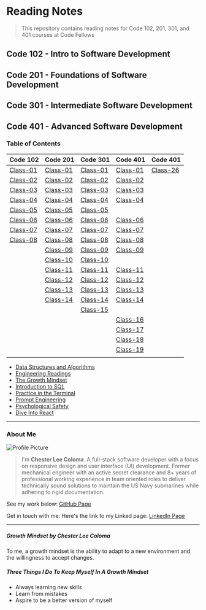 # Reading Notes
> This repository contains reading notes for Code 102, 201, 301, and 401 courses at Code Fellows

## Code 102 - Intro to Software Development
## Code 201 - Foundations of Software Development
## Code 301 - Intermediate Software Development
## Code 401 - Advanced Software Development

### Table of Contents

| Code 102 | Code 201 | Code 301 | Code 401 | Code 401 |
| ----------- | ----------- | ----------- | ----------- | ----------- |  
| [Class-01](./code-102/class-01.md) | [Class-01](./code-201/class-01.md) | [Class-01](./code-301/class-01.md) | [Class-01](./code-401/class-01.md) |  [Class-26](./code-401/class-26.md) | 
| [Class-02](./code-102/class-02.md) | [Class-02](./code-201/class-02.md) | [Class-02](./code-301/class-02.md) | [Class-02](./code-401/class-02.md) | 
| [Class-03](./code-102/class-03.md) | [Class-03](./code-201/class-03.md) | [Class-03](./code-301/class-03.md) | [Class-03](./code-401/class-03.md) | 
| [Class-04](./code-102/class-04.md) | [Class-04](./code-201/class-04.md) | [Class-04](./code-301/class-04.md) | [Class-04](./code-401/class-04.md) | 
| [Class-05](./code-102/class-05.md) | [Class-05](./code-201/class-05.md) | [Class-05](./code-301/class-05.md) | | 
| [Class-06](./code-102/class-06.md) | [Class-06](./code-201/class-06.md) | [Class-06](./code-301/class-06.md) | [Class-06](./code-401/class-06.md) | 
| [Class-07](./code-102/class-07.md) | [Class-07](./code-201/class-07.md) | [Class-07](./code-301/class-07.md) | [Class-07](./code-401/class-07.md) | 
| [Class-08](./code-102/class-08.md) | [Class-08](./code-201/class-08.md) | [Class-08](./code-301/class-08.md) | [Class-08](./code-401/class-08.md) | 
| | [Class-09](./code-201/class-09.md) | [Class-09](./code-301/class-09.md) | [Class-09](./code-401/class-09.md) | 
| | [Class-10](./code-201/class-10.md) | [Class-10](./code-301/class-10.md) | | 
| | [Class-11](./code-201/class-11.md) | [Class-11](./code-301/class-11.md) | [Class-11](./code-401/class-11.md) | 
| | [Class-12](./code-201/class-12.md) | [Class-12](./code-301/class-12.md) | [Class-12](./code-401/class-12.md) | 
| | [Class-13](./code-201/class-13.md) | [Class-13](./code-301/class-13.md) | [Class-13](./code-401/class-13.md) | 
| | [Class-14](./code-201/class-14.md) | [Class-14](./code-301/class-14.md) | [Class-14](./code-401/class-14.md) | 
| | | [Class-15](./code-301/class-15.md) | | 
| | | | [Class-16](./code-401/class-16.md) | 
| | | | [Class-17](./code-401/class-17.md) | 
| | | | [Class-18](./code-401/class-18.md) | 
| | | | [Class-19](./code-401/class-19.md) | 
| | | | | 

* [Data Structures and Algorithms](data-structures-and-algorithms.md)
* [Engineering Readings](engineering-readings.md)
* [The Growth Mindset](growth-mindset.md)
* [Introduction to SQL](introduction-to-sql.md)
* [Practice in the Terminal](practice-in-the-terminal.md)
* [Prompt Engineering](prompt-engineering.md)
* [Psychological Safety](psychological-safety.md)
* [Dive Into React](dive-into-react.md)

---

### About Me
![Profile Picture](https://avatars.githubusercontent.com/u/104961833?s=400&u=842fa7c8bb9c0fbfcf956655c2b13dff928e128d&v=4)
> I'm **Chester Lee Coloma**. A full-stack software developer with a focus on responsive design and user interface (UI) development. Former mechanical engineer with an active secret clearance and 8+ years of professional working experience in team oriented roles to deliver technically sound solutions to maintain the US Navy submarines while adhering to rigid documentation. 

See my work below:
[GitHub Page](https://github.com/cleecoloma)

Get in touch with me:
Here's the link to my Linked page:
[LinkedIn Page](https://www.linkedin.com/in/chesterleecoloma/)

---

##### Growth Mindset by Chester Lee Coloma
To me, a growth mindset is the ability to adapt to a new environment and the willingness to accept changes.

##### Three Things I Do To Keep Myself In A Growth Mindset
* Always learning new skills
* Learn from mistakes
* Aspire to be a better version of myself
